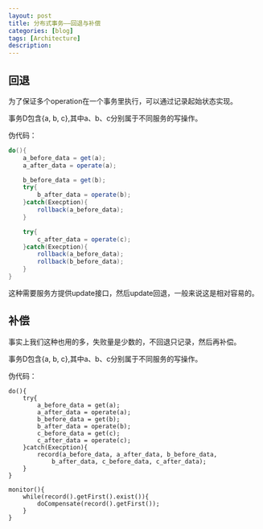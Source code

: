 ```yaml
---
layout: post
title: 分布式事务——回退与补偿
categories: [blog]
tags: [Architecture]
description: 
---
```




## 回退

为了保证多个operation在一个事务里执行，可以通过记录起始状态实现。

事务D包含{a, b, c},其中a、b、c分别属于不同服务的写操作。

伪代码：

```java
do(){ 
	a_before_data = get(a);
	a_after_data = operate(a);

	b_before_data = get(b);
	try{
		b_after_data = operate(b);
	}catch(Execption){
		rollback(a_before_data);
	}

	try{
		c_after_data = operate(c);
	}catch(Execption){
		rollback(a_before_data);
		rollback(b_before_data);
	}
}
```

这种需要服务方提供update接口，然后update回退，一般来说这是相对容易的。



## 补偿

事实上我们这种也用的多，失败量是少数的，不回退只记录，然后再补偿。

事务D包含{a, b, c},其中a、b、c分别属于不同服务的写操作。

伪代码：

```
do(){ 
	try{
		a_before_data = get(a);
		a_after_data = operate(a);
		b_before_data = get(b);
		b_after_data = operate(b);
		c_before_data = get(c);
		c_after_data = operate(c);
	}catch(Execption){
		record(a_before_data, a_after_data, b_before_data,
			b_after_data, c_before_data, c_after_data);
	}
}

monitor(){
	while(record().getFirst().exist()){
		doCompensate(record().getFirst());
	}
}
```

